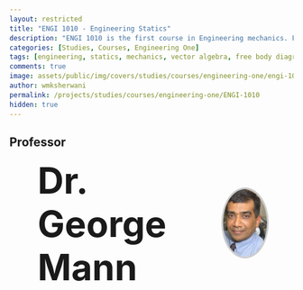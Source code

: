 ```yaml
---
layout: restricted
title: "ENGI 1010 - Engineering Statics"
description: "ENGI 1010 is the first course in Engineering mechanics. Forces and moments are described with vector algebra, leading to a description of the equilibrium conditions for particles and solid bodies. The importance of free body diagrams is highlighted. This knowledge is then applied to the analysis of trusses, frames, and machines. Additional topics include an examination of friction and the concepts of centre of force, centroids, and second moments of area."
categories: [Studies, Courses, Engineering One]
tags: [engineering, statics, mechanics, vector algebra, free body diagrams, trusses, frames, machines, friction, centroids, moments of area]
comments: true
image: assets/public/img/covers/studies/courses/engineering-one/engi-1010-cover.png
author: wmksherwani
permalink: /projects/studies/courses/engineering-one/ENGI-1010
hidden: true
---
```


## Professor

<html lang="en">
<head>
    <meta charset="UTF-8">
    <meta name="viewport" content="width=device-width, initial-scale=1.0">
</head>
<div id="name-wrapper" style="margin: 0;">
    <div style="display: flex; justify-content: space-between; align-items: center; padding: 0 50px;">
        <div style="font-size: 4rem; font-weight: bold;">Dr. George Mann</div>
        <div>
            <img src="assets/public/img/people/George Mann.png" alt="George Mann" 
                 style="width: 120px; height: 120px; object-fit: cover; border-radius: 50%; border: 3px solid #ccc;">
        </div>
    </div>
</div>
</html>

<!-- <html lang="en">
<head>
    <meta charset="UTF-8">
    <meta name="viewport" content="width=device-width, initial-scale=1.0">
    <title>Star Rating</title>
    <link href="https://cdnjs.cloudflare.com/ajax/libs/font-awesome/6.0.0-beta3/css/all.min.css" rel="stylesheet">
</head>
<div id="star-wrapper" style="margin: 0; display: flex; justify-content: center; align-items: center;">
    <div style="display: flex; justify-content: center; align-items: center; font-size: 50px;">
        <i class="fas fa-star" style="color: gold;"></i>
        <i class="fas fa-star" style="color: gold;"></i>
        <i class="fas fa-star" style="color: gold;"></i>
        <i class="fas fa-star" style="color: gold;"></i>
        <i class="fas fa-star" style="color: gold;"></i>
    </div>
</div>
</html> -->

